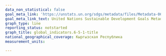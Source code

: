 ```yaml
---
data_non_statistical: false
goal_meta_link: 'https://unstats.un.org/sdgs/metadata/files/Metadata-06-05-01.pdf '
goal_meta_link_text: United Nations Sustainable Development Goals Metadata (PDF 410 KB)
graph_type: line
reporting_status: notstarted
graph_title: global_indicators.6-5-1-title
national_geographical_coverage: Кыргызская Республика
measurement_units: 

---
```

